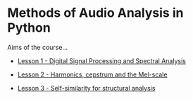 # Methods of Audio Analysis in Python

Aims of the course...

- [Lesson 1 - Digital Signal Processing and Spectral Analysis](https://colab.research.google.com/github/solita/ivves-machine-spraak/blob/teaching/courses/methods/Methods-1.ipynb)

- [Lesson 2 - Harmonics, cepstrum and the Mel-scale]()

- [Lesson 3 - Self-similarity for structural analysis]()
